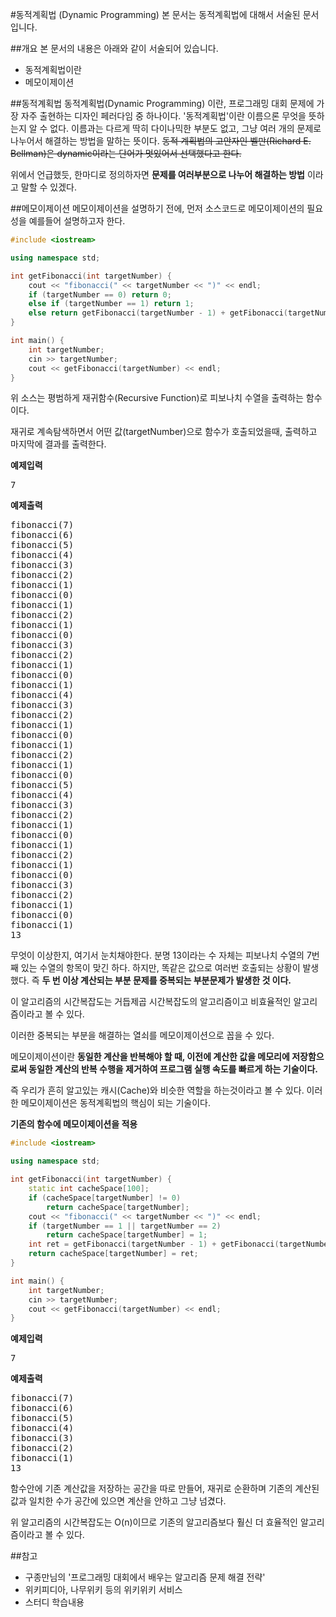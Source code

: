 #동적계획법 (Dynamic Programming)
본 문서는 동적계획법에 대해서 서술된 문서입니다.

##개요
본 문서의 내용은 아래와 같이 서술되어 있습니다.

 - 동적계획법이란 
 - 메모이제이션
 
##동적계획법
동적계획법(Dynamic Programming) 이란, 프로그래밍 대회 문제에 가장 자주 출현하는 디자인 페러다임 중 하나이다. '동적계획법'이란 이름으론 무엇을 뜻하는지 알 수 없다. 이름과는 다르게 딱히 다이나믹한 부분도 없고, 그냥 여러 개의 문제로 나누어서 해결하는 방법을 말하는 뜻이다.
<del>동적 계획법의 고안자인 벨만(Richard E. Bellman)은 dynamic이라는 단어가 멋있어서 선택했다고 한다.<del/>

위에서 언급했듯, 한마디로 정의하자면 **문제를 여러부분으로 나누어 해결하는 방법** 이라고 말할 수 있겠다.

##메모이제이션
메모이제이션을 설명하기 전에, 먼저 소스코드로 메모이제이션의 필요성을 예를들어 설명하고자 한다.

```C++
#include <iostream>

using namespace std;

int getFibonacci(int targetNumber) {
    cout << "fibonacci(" << targetNumber << ")" << endl;
    if (targetNumber == 0) return 0;
    else if (targetNumber == 1) return 1;
    else return getFibonacci(targetNumber - 1) + getFibonacci(targetNumber - 2);
}

int main() {
    int targetNumber;
    cin >> targetNumber;
    cout << getFibonacci(targetNumber) << endl;
}

```

위 소스는 평범하게 재귀함수(Recursive Function)로 피보나치 수열을 출력하는 함수이다.

재귀로 계속탐색하면서 어떤 값(targetNumber)으로 함수가 호출되었을때, 출력하고 마지막에 결과를 출력한다.

**예제입력**

<pre>
7
</pre>

**예제출력**

<pre>
fibonacci(7)
fibonacci(6)
fibonacci(5)
fibonacci(4)
fibonacci(3)
fibonacci(2)
fibonacci(1)
fibonacci(0)
fibonacci(1)
fibonacci(2)
fibonacci(1)
fibonacci(0)
fibonacci(3)
fibonacci(2)
fibonacci(1)
fibonacci(0)
fibonacci(1)
fibonacci(4)
fibonacci(3)
fibonacci(2)
fibonacci(1)
fibonacci(0)
fibonacci(1)
fibonacci(2)
fibonacci(1)
fibonacci(0)
fibonacci(5)
fibonacci(4)
fibonacci(3)
fibonacci(2)
fibonacci(1)
fibonacci(0)
fibonacci(1)
fibonacci(2)
fibonacci(1)
fibonacci(0)
fibonacci(3)
fibonacci(2)
fibonacci(1)
fibonacci(0)
fibonacci(1)
13
</pre>

무엇이 이상한지, 여기서 눈치채야한다. 분명 13이라는 수 자체는 피보나치 수열의 7번째 있는 수열의 항목이 맞긴 하다.
하지만, 똑같은 값으로 여러번 호출되는 상황이 발생했다. 즉 **두 번 이상 계산되는 부분 문제를 중복되는 부분문제가 발생한 것 이다.**

이 알고리즘의 시간복잡도는 거듭제곱 시간복잡도의 알고리즘이고 비효율적인 알고리즘이라고 볼 수 있다.

이러한 중복되는 부분을 해결하는 열쇠를 메모이제이션으로 꼽을 수 있다.

메모이제이션이란  **동일한 계산을 반복해야 할 때, 이전에 계산한 값을 메모리에 저장함으로써 동일한 계산의 반복 수행을 제거하여 프로그램 실행 속도를 빠르게 하는 기술이다.**

즉 우리가 흔히 알고있는 캐시(Cache)와 비슷한 역할을 하는것이라고 볼 수 있다. 이러한 메모이제이션은 동적계획법의 핵심이 되는 기술이다.


**기존의 함수에 메모이제이션을 적용**

```C++
#include <iostream>

using namespace std;

int getFibonacci(int targetNumber) {
    static int cacheSpace[100];
    if (cacheSpace[targetNumber] != 0)
        return cacheSpace[targetNumber];
    cout << "fibonacci(" << targetNumber << ")" << endl;
    if (targetNumber == 1 || targetNumber == 2)
        return cacheSpace[targetNumber] = 1;
    int ret = getFibonacci(targetNumber - 1) + getFibonacci(targetNumber - 2);
    return cacheSpace[targetNumber] = ret;
}

int main() {
    int targetNumber;
    cin >> targetNumber;
    cout << getFibonacci(targetNumber) << endl;
}
```


**예제입력**

<pre>
7
</pre>

**예제출력**

<pre>
fibonacci(7)
fibonacci(6)
fibonacci(5)
fibonacci(4)
fibonacci(3)
fibonacci(2)
fibonacci(1)
13
</pre>

함수안에 기존 계산값을 저장하는 공간을 따로 만들어, 재귀로 순환하며 기존의 계산된 값과 일치한 수가 공간에 있으면 계산을 안하고 그냥 넘겼다.

위 알고리즘의 시간복잡도는 O(n)이므로 기존의 알고리즘보다 훨신 더 효율적인 알고리즘이라고 볼 수 있다.

##참고

 - 구종만님의 '프로그래밍 대회에서 배우는 알고리즘 문제 해결 전략'
 - 위키피디아, 나무위키 등의 위키위키 서비스
 - 스터디 학습내용
